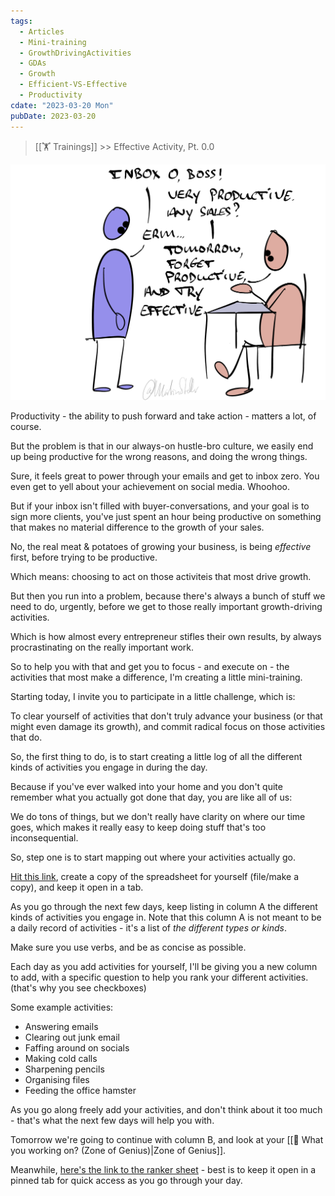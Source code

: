 ```yaml
---
tags:
  - Articles
  - Mini-training
  - GrowthDrivingActivities
  - GDAs
  - Growth
  - Efficient-VS-Effective
  - Productivity
cdate: "2023-03-20 Mon"
pubDate: 2023-03-20
---
```


>[[🏋️ Trainings]] >> Effective Activity, Pt. 0.0

![](Media/SalesFlowCoach.app_Productive-vs-effective_MartinStellar.png)

Productivity - the ability to push forward and take action - matters a lot, of course.

But the problem is that in our always-on hustle-bro culture, we easily end up being productive for the wrong reasons, and doing the wrong things.

Sure, it feels great to power through your emails and get to inbox zero. You even get to yell about your achievement on social media. Whoohoo.

But if your inbox isn't filled with buyer-conversations, and your goal is to sign more clients, you've just spent an hour being productive on something that makes no material difference to the growth of your sales.

No, the real meat & potatoes of growing your business, is being *effective* first, before trying to be productive.

Which means: choosing to act on those activiteis that most drive growth.

But then you run into a problem, because there's always a bunch of stuff we need to do, urgently, before we get to those really important growth-driving activities.

Which is how almost every entrepreneur stifles their own results, by always procrastinating on the really important work.

So to help you with that and get you to focus - and execute on - the activities that most make a difference, I'm creating a little mini-training.

Starting today, I invite you to participate in a little challenge, which is:

To clear yourself of activities that don't truly advance your business (or that might even damage its growth), and commit radical focus on those activities that do.

So, the first thing to do, is to start creating a little log of all the different kinds of activities you engage in during the day.

Because if you've ever walked into your home and you don't quite remember what you actually got done that day, you are like all of us:

We do tons of things, but we don't really have clarity on where our time goes, which makes it really easy to keep doing stuff that's too inconsequential.

So, step one is to start mapping out where your activities actually go.

[Hit this link](https://docs.google.com/spreadsheets/d/1zCtbRJwp-IgrKPuYWiw5yrcLCcOblgcBjyr37_t2qSg), create a copy of the spreadsheet for yourself (file/make a copy), and keep it open in a tab.

As you go through the next few days, keep listing in column A the different kinds of activities you engage in. Note that this column A is not meant to be a daily record of activities - it's a list of *the different types or kinds*.

Make sure you use verbs, and be as concise as possible.

Each day as you add activities for yourself, I'll be giving you a new column to add, with a specific question to help you rank your different activities. (that's why you see checkboxes)

Some example activities:

- Answering emails
- Clearing out junk email
- Faffing around on socials
- Making cold calls
- Sharpening pencils
- Organising files
- Feeding the office hamster

As you go along freely add your activities, and don't think about it too much - that's what the next few days will help you with.

Tomorrow we're going to continue with column B, and look at your [[📄 What you working on? (Zone of Genius)|Zone of Genius]].

Meanwhile, [here's the link to the ranker sheet](https://docs.google.com/spreadsheets/d/1zCtbRJwp-IgrKPuYWiw5yrcLCcOblgcBjyr37_t2qSg/) - best is to keep it open in a pinned tab for quick access as you go through your day.

